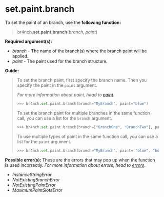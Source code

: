 # set.paint.branch

To set the paint of an branch, use the **following function:**

> br4nch.**set**.**paint**.**branch**(*branch*, *paint*)

**Required argument(s):**

- *branch* - The name of the branch(s) where the branch paint will be applied.
- *paint* - The paint used for the branch structure.

**Guide:**

> To set the branch paint, first specify the branch name. Then you specify the paint in the `paint` argument.
>
> *For more information about paint, head to [paint](../../../guides/paint.md).*
>
> ```python
> >>> br4nch.set.paint.branch(branch="MyBranch", paint="blue")
> ```
>
> To set the branch paint for multiple branches in the same function call, you can use a list for the `branch` argument.
>
> ```python
> >>> br4nch.set.paint.branch(branch=["BranchOne", "BranchTwo"], paint="red")
> ```
>
> To use multiple types of paint in the same function call, you can use a list for the `paint` argument.
>
> ```python
> >>> br4nch.set.paint.branch(branch="MyBranch", paint=["blue", "bold"])
> ```

**Possible error(s):**
These are the errors that may pop up when the function is used incorrectly.
*For more information about errors, head to [errors](../../guides/errors.md).*

- *InstanceStringError*
- *NotExistingBranchError*
- *NotExistingPaintError*
- *MaximumPaintSlotsError*
